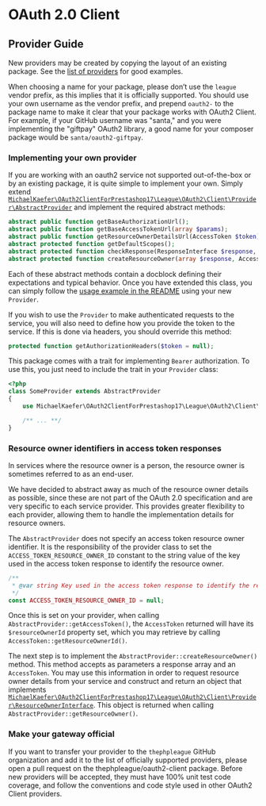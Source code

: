 # OAuth 2.0 Client

## Provider Guide

New providers may be created by copying the layout of an existing package. See
the [list of providers](docs/providers/thirdparty.md) for good examples.

When choosing a name for your package, please don’t use the `league` vendor
prefix, as this implies that it is officially supported. You should use your own
username as the vendor prefix, and prepend `oauth2-` to the package name to make
it clear that your package works with OAuth2 Client. For example, if your GitHub
username was "santa," and you were implementing the "giftpay" OAuth2 library, a
good name for your composer package would be `santa/oauth2-giftpay`.

### Implementing your own provider

If you are working with an oauth2 service not supported out-of-the-box or by an
existing package, it is quite simple to implement your own. Simply extend
[`MichaelKaefer\OAuth2ClientForPrestashop17\League\OAuth2\Client\Provider\AbstractProvider`](src/Provider/AbstractProvider.php)
and implement the required abstract methods:

```php
abstract public function getBaseAuthorizationUrl();
abstract public function getBaseAccessTokenUrl(array $params);
abstract public function getResourceOwnerDetailsUrl(AccessToken $token);
abstract protected function getDefaultScopes();
abstract protected function checkResponse(ResponseInterface $response, $data);
abstract protected function createResourceOwner(array $response, AccessToken $token);
```

Each of these abstract methods contain a docblock defining their expectations
and typical behavior. Once you have extended this class, you can simply follow
the [usage example in the README](README.md#usage) using your new `Provider`.

If you wish to use the `Provider` to make authenticated requests to the
service, you will also need to define how you provide the token to the
service. If this is done via headers, you should override this method:

```php
protected function getAuthorizationHeaders($token = null);
```

This package comes with a trait for implementing `Bearer` authorization.
To use this, you just need to include the trait in your `Provider` class:

```php
<?php
class SomeProvider extends AbstractProvider
{
    use MichaelKaefer\OAuth2ClientForPrestashop17\League\OAuth2\Client\Tool\BearerAuthorizationTrait;

    /** ... **/
}
```


### Resource owner identifiers in access token responses

In services where the resource owner is a person, the resource owner is sometimes
referred to as an end-user.

We have decided to abstract away as much of the resource owner details as possible,
since these are not part of the OAuth 2.0 specification and are very specific to each
service provider. This provides greater flexibility to each provider, allowing
them to handle the implementation details for resource owners.

The `AbstractProvider` does not specify an access token resource owner identifier. It is
the responsibility of the provider class to set the `ACCESS_TOKEN_RESOURCE_OWNER_ID` constant
to the string value of the key used in the access token response to identify the
resource owner.

```php
/**
 * @var string Key used in the access token response to identify the resource owner.
 */
const ACCESS_TOKEN_RESOURCE_OWNER_ID = null;
```

Once this is set on your provider, when calling `AbstractProvider::getAccessToken()`,
the `AccessToken` returned will have its `$resourceOwnerId` property set, which you may
retrieve by calling `AccessToken::getResourceOwnerId()`.

The next step is to implement the `AbstractProvider::createResourceOwner()` method. This
method accepts as parameters a response array and an `AccessToken`. You may use
this information in order to request resource owner details from your service and
construct and return an object that implements
[`MichaelKaefer\OAuth2ClientForPrestashop17\League\OAuth2\Client\Provider\ResourceOwnerInterface`](src/Provider/ResourceOwnerInterface.php).
This object is returned when calling `AbstractProvider::getResourceOwner()`.

### Make your gateway official

If you want to transfer your provider to the `thephpleague` GitHub organization
and add it to the list of officially supported providers, please open a pull
request on the thephpleague/oauth2-client package. Before new providers will be
accepted, they must have 100% unit test code coverage, and follow the
conventions and code style used in other OAuth2 Client providers.
